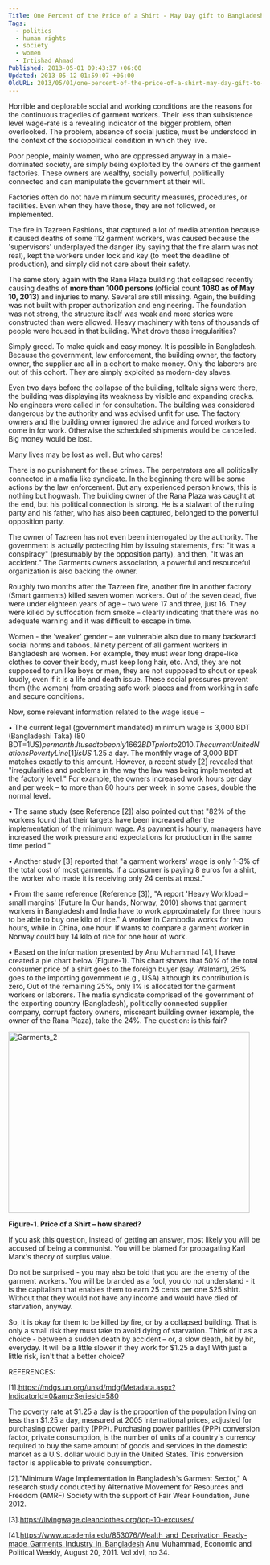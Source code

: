 ```yaml
---
Title: One Percent of the Price of a Shirt - May Day gift to Bangladeshi Garment Workers!
Tags:
  - politics
  - human rights
  - society
  - women
  - Irtishad Ahmad
Published: 2013-05-01 09:43:37 +06:00
Updated: 2013-05-12 01:59:07 +06:00
OldURL: 2013/05/01/one-percent-of-the-price-of-a-shirt-may-day-gift-to-bangladeshi-garment-workers/
---
```


Horrible and deplorable social and working conditions are the reasons for the continuous tragedies of garment workers.  Their less than subsistence level wage-rate is a revealing indicator of the bigger problem, often overlooked.  The problem, absence of social justice, must be understood in the context of the sociopolitical condition in which they live. 

Poor people, mainly women, who are oppressed anyway in a male-dominated society, are simply being exploited by the owners of the garment factories.  These owners are wealthy, socially powerful, politically connected and can manipulate the government at their will.

Factories often do not have minimum security measures, procedures, or facilities.  Even when they have those, they are not followed, or implemented. 

The fire in Tazreen Fashions, that captured a lot of media attention because it caused deaths of some 112 garment workers, was caused because the 'supervisors' underplayed the danger (by saying that the fire alarm was not real), kept the workers under lock and key (to meet the deadline of production), and simply did not care about their safety.  

The same story again with the Rana Plaza building that collapsed recently causing deaths of <strong>more than 1000 persons </strong>(official count <strong>1080 as of May 10, 2013</strong>) and injuries to many.  Several are still missing. Again, the building was not built with proper authorization and engineering.  The foundation was not strong, the structure itself was weak and more stories were constructed than were allowed.  Heavy machinery with tens of thousands of people were housed in that building.  What drove these irregularities?   

Simply greed. To make quick and easy money.  It is possible in Bangladesh.  Because the government, law enforcement, the building owner, the factory owner, the supplier are all in a cohort to make money.  Only the laborers are out of this cohort.  They are simply exploited as modern-day slaves.  

Even two days before the collapse of the building, telltale signs were there, the building was displaying its weakness by visible and expanding cracks.  No engineers were called in for consultation.  The building was considered dangerous by the authority and was advised unfit for use.  The factory owners and the building owner ignored the advice and forced workers to come in for work.  Otherwise the scheduled shipments would be cancelled.  Big money would be lost.  

Many lives may be lost as well.  But who cares!

There is no punishment for these crimes.  The perpetrators are all politically connected in a mafia like syndicate.  In the beginning there will be some actions by the law enforcement.  But any experienced person knows, this is nothing but hogwash.  The building owner of the Rana Plaza was caught at the end, but his political connection is strong.  He is a stalwart of the ruling party and his father, who has also been captured, belonged to the powerful opposition party. 

The owner of Tazreen has not even been interrogated by the authority.  The government is actually protecting him by issuing statements, first "it was a conspiracy" (presumably by the opposition party), and then, "It was an accident."  The Garments owners association, a powerful and resourceful organization is also backing the owner.  

Roughly two months after the Tazreen fire, another fire in another factory (Smart garments) killed seven women workers.  Out of the seven dead, five were under eighteen years of age – two were 17 and three, just 16.  They were killed by suffocation from smoke – clearly indicating that there was no adequate warning and it was difficult to escape in time.  

Women - the 'weaker' gender – are vulnerable also due to many backward social norms and taboos. Ninety percent of all garment workers in Bangladesh are women.  For example, they must wear long drape-like clothes to cover their body, must keep long hair, etc.  And, they are not supposed to run like boys or men, they are not supposed to shout or speak loudly, even if it is a life and death issue.  These social pressures prevent them (the women) from creating safe work places and from working in safe and secure conditions.  

Now, some relevant information related to the wage issue – 

•	The current legal (government mandated) minimum wage is 3,000 BDT (Bangladeshi Taka) (80 BDT=1US$) per month.  It used to be only 1662 BDT prior to 2010.  The current United Nations Poverty Line [1] is US$ 1.25 a day. The monthly wage of 3,000 BDT matches exactly to this amount.  However, a recent study [2] revealed that "irregularities and problems in the way the law was being implemented at the factory level."  For example, the owners increased work hours per day and per week – to more than 80 hours per week in some cases, double the normal level.  

•	The same study (see Reference [2]) also pointed out that "82% of the workers found that their targets have been increased after the implementation of the minimum wage.  As payment is hourly, managers have increased the work pressure and expectations for production in the same time period." 

•	Another study [3] reported that "a garment workers' wage is only 1-3% of the total cost of most garments.  If a consumer is paying 8 euros for a shirt, the worker who made it is receiving only 24 cents at most." 

•	From the same reference (Reference [3]), "A report 'Heavy Workload – small margins' (Future In Our hands, Norway, 2010) shows that garment workers in Bangladesh and India have to work approximately for three hours to be able to buy one kilo of rice."  A worker in Cambodia works for two hours, while in China, one hour.   If wants to compare a garment worker in Norway could buy 14 kilo of rice for one hour of work.

•	Based on the information presented by Anu Muhammad [4], I have created a pie chart below (Figure-1).  This chart shows that 50% of the total consumer price of a shirt goes to the foreign buyer (say, Walmart), 25% goes to the importing government (e.g., USA) although its contribution is zero, Out of the remaining 25%, only 1% is allocated for the garment workers or laborers. The mafia syndicate comprised of the government of the exporting country (Bangladesh), politically connected supplier company, corrupt factory owners, miscreant building owner (example, the owner of the Rana Plaza), take the 24%.  The question:  is this fair? 

<a href="https://enblog.muktomona.com/?attachment_id=2139" rel="attachment wp-att-2139"><img src="https://enblog.muktomona.com/wp-content/uploads/2013/05/Garments_2.png" alt="Garments_2" width="480" height="360" class="alignnone size-full wp-image-2139" /></a>


<strong>Figure-1. Price of a Shirt – how shared?</strong>

If you ask this question, instead of getting an answer, most likely you will be accused of being a communist.  You will be blamed for propagating Karl Marx's theory of surplus value.  

Do not be surprised - you may also be told that you are the enemy of the garment workers.  You will be branded as a fool, you do not understand - it is the capitalism that enables them to earn 25 cents per one $25 shirt.  Without that they would not have any income and would have died of starvation, anyway.  
	
So, it is okay for them to be killed by fire, or by a collapsed building.  That is only a small risk they must take to avoid dying of starvation.  Think of it as a choice - between a sudden death by accident – or, a slow death, bit by bit, everyday.  It will be a little slower if they work for $1.25 a day! With just a little risk, isn't that a better choice?   
  
REFERENCES:

[1].https://mdgs.un.org/unsd/mdg/Metadata.aspx?IndicatorId=0&amp;SeriesId=580

The poverty rate at $1.25 a day is the proportion of the population living on less than $1.25 a day, measured at 2005 international prices, adjusted for purchasing power parity (PPP).  Purchasing power parities (PPP) conversion factor, private consumption, is the number of units of a country's currency required to buy the same amount of goods and services in the domestic market as a U.S. dollar would buy in the United States. This conversion factor is applicable to private consumption.

[2]."Minimum Wage Implementation in Bangladesh's Garment Sector," A research study conducted by Alternative Movement for Resources and Freedom (AMRF) Society with the support of Fair Wear Foundation, June 2012.

[3].https://livingwage.cleanclothes.org/top-10-excuses/

[4].https://www.academia.edu/853076/Wealth_and_Deprivation_Ready-made_Garments_Industry_in_Bangladesh
Anu Muhammad, Economic and Political Weekly, August 20, 2011. Vol xlvl, no 34.

